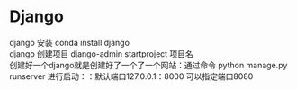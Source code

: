 
# Django
django 安装 conda install django  <br>
django 创建项目  django-admin startproject 项目名<br>
创建好一个django就是创建好了一个了一个网站：通过命令 python manage.py runserver 进行启动：：默认端口127.0.0.1：8000  可以指定端口8080<br>

